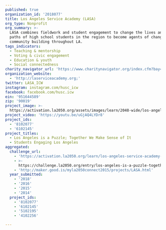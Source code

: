 ```yaml
---
published: true
organization_id: '2018077'
title: Los Angeles Service Academy (LASA)
org_type: Nonprofit
org_summary: >-
  LASA combines fieldwork and student engagement to change the lives and career
  paths of high school students in the region to become agents of change and
  community building throughout LA.
tags_indicators:
  - Teaching & mentorship
  - Voting & civic engagement
  - Education & youth
  - Social connectedness
charity_navigator_url: 'https://www.charitynavigator.org/index.cfm?bay=search.profile&ein=951644589'
organization_website:
  - 'http://laserviceacademy.org;'
twitter: LASA_ICW
instagram: instagram.com/husc_icw
facebook: facebook.com/husc.icw
ein: '951644589'
zip: '90019'
project_image: >-
  https://activation.la2050.org/assets/images/learn/2048-wide/los-angeles-service-academy-lasa.jpg
project_video: 'https://youtu.be/uGjAQ4LYDr8'
project_ids:
  - '8102077'
  - '6102145'
project_titles:
  - Los Angeles is a Puzzle; Together We Make Sense of It
  - Students Engaging Los Angeles
aggregated:
  challenge_url:
    - 'https://activation.la2050.org/learn/los-angeles-service-academy-lasa/'
    - >-
      https://challenge.la2050.org/entry/los-angeles-is-a-puzzle-together-we-make-sense-of-it
    - 'http://maker.good.is/myla2050connect2015/projects/LASA.html'
  year_submitted:
    - '2018'
    - '2016'
    - '2015'
    - '2014'
  project_ids:
    - '8102077'
    - '6102145'
    - '5102195'
    - '4102256'

---
```

